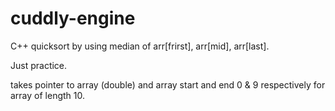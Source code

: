 # cuddly-engine
C++ quicksort by using median of arr[frirst], arr[mid], arr[last]. 

Just practice.

takes pointer to array (double)
and array start and end 0 & 9 respectively for array of length 10.

